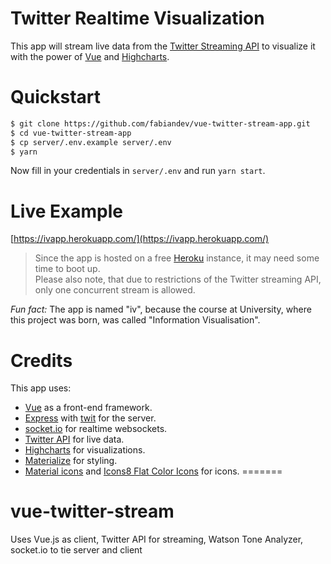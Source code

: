 # Twitter Realtime Visualization

This app will stream live data from the [Twitter Streaming API](https://dev.twitter.com/streaming/overview) to visualize it with the power of [Vue](https://vuejs.org) and [Highcharts](http://www.highcharts.com/).

# Quickstart

```sh
$ git clone https://github.com/fabiandev/vue-twitter-stream-app.git
$ cd vue-twitter-stream-app
$ cp server/.env.example server/.env
$ yarn
```

Now fill in your credentials in `server/.env` and run `yarn start`.

# Live Example

[https://ivapp.herokuapp.com/](https://ivapp.herokuapp.com/)

> Since the app is hosted on a free [Heroku](https://www.heroku.com/) instance, it may need some time to boot up.  
> Please also note, that due to restrictions of the Twitter streaming API, only one concurrent stream is allowed.

*Fun fact:* The app is named "iv", because the course at University, where this project was born,
was called "Information Visualisation".

# Credits

This app uses:
- [Vue](https://vuejs.org) as a front-end framework.
- [Express](https://github.com/expressjs/express) with [twit](https://github.com/ttezel/twit) for the server.
- [socket.io](http://socket.io) for realtime websockets.
- [Twitter API](https://dev.twitter.com/streaming/overview) for live data.
- [Highcharts](http://www.highcharts.com/) for visualizations.
- [Materialize](http://materializecss.com/) for styling.
- [Material icons](https://github.com/google/material-design-icons/) and [Icons8 Flat Color Icons](https://github.com/icons8/flat-color-icons) for icons.
=======
# vue-twitter-stream
Uses Vue.js as client, Twitter API for streaming, Watson Tone Analyzer, socket.io to tie server and client
